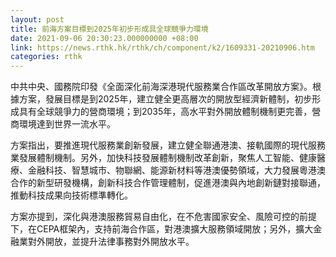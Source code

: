 ```yaml
---
layout: post
title: 前海方案目標到2025年初步形成具全球競爭力環境
date: 2021-09-06 20:30:23.000000000 +08:00
link: https://news.rthk.hk/rthk/ch/component/k2/1609331-20210906.htm
categories: rthk
---
```


中共中央、國務院印發《全面深化前海深港現代服務業合作區改革開放方案》。根據方案，發展目標是到2025年，建立健全更高層次的開放型經濟新體制，初步形成具有全球競爭力的營商環境；到2035年，高水平對外開放體制機制更完善，營商環境達到世界一流水平。

方案指出，要推進現代服務業創新發展，建立健全聯通港澳、接軌國際的現代服務業發展體制機制。另外，加快科技發展體制機制改革創新，聚焦人工智能、健康醫療、金融科技、智慧城市、物聯網、能源新材料等港澳優勢領域，大力發展粵港澳合作的新型研發機構，創新科技合作管理體制，促進港澳與內地創新鏈對接聯通，推動科技成果向技術標準轉化。

方案亦提到，深化與港澳服務貿易自由化，在不危害國家安全、風險可控的前提下，在CEPA框架內，支持前海合作區，對港澳擴大服務領域開放；另外，擴大金融業對外開放，並提升法律事務對外開放水平。
